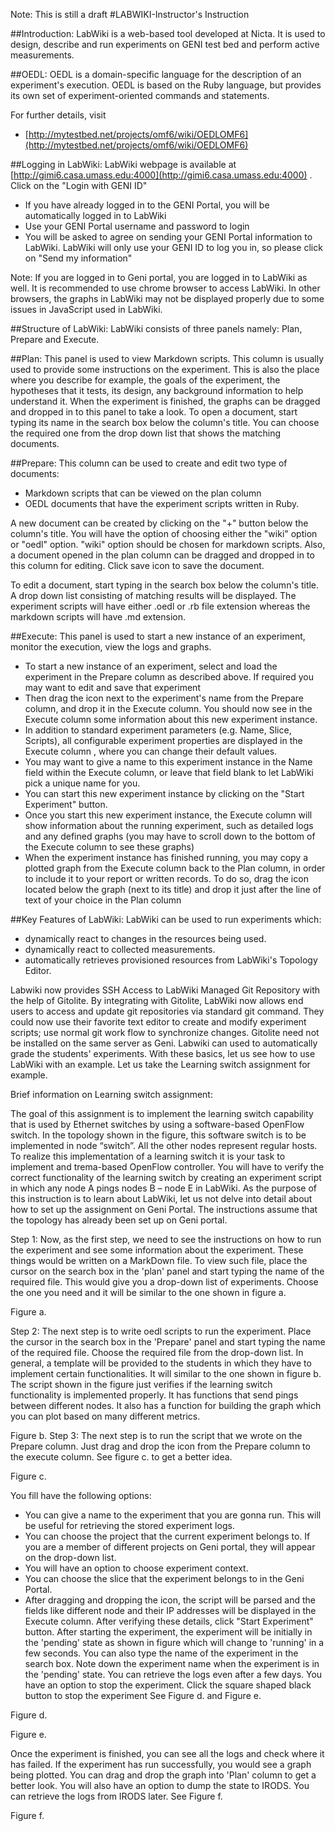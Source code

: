 Note: This is still a draft
#LABWIKI-Instructor's Instruction 

##Introduction:
LabWiki is a web-based tool developed at Nicta. It is used to design, describe and run experiments on GENI test bed and perform active measurements. 

##OEDL:
OEDL is a domain-specific language for the description of an experiment's execution. OEDL is based on the Ruby language, but provides its own set of experiment-oriented commands and statements.

For further details, visit
*	[http://mytestbed.net/projects/omf6/wiki/OEDLOMF6](http://mytestbed.net/projects/omf6/wiki/OEDLOMF6)

##Logging in LabWiki:
LabWiki webpage is available at [http://gimi6.casa.umass.edu:4000](http://gimi6.casa.umass.edu:4000) . Click on the "Login with GENI ID"
*	If you have already logged in to the GENI Portal, you will be automatically logged in to LabWiki
*	Use your GENI Portal username and password to login
*	You will be asked to agree on sending your GENI Portal information to LabWiki. LabWiki will only use your GENI ID to log you in, so please click on "Send my information"

Note:
If you are logged in to Geni portal, you are logged in to LabWiki as well. It is recommended to use chrome browser to access LabWiki. In other browsers, the graphs in LabWiki may not be displayed properly due to some issues in JavaScript used in LabWiki.

##Structure of LabWiki:
LabWiki consists of three panels namely: Plan, Prepare and Execute. 

##Plan:
This panel is used to view Markdown scripts. This column is usually used to provide some instructions on the experiment. This is also the place where you describe for example, the goals of the experiment, the hypotheses that it tests,  its design, any background information to help understand it. When the experiment is finished, the graphs can be dragged and dropped in to this panel to take a look. To open a document, start typing its name in the search box below the column's title. You can choose the required one from the drop down list that shows the matching documents.

##Prepare:
This column can be used to create and edit two type of documents: 
*	Markdown scripts that can be viewed on the plan column
*	OEDL  documents that have the experiment scripts written in Ruby.


A new document can be created by clicking on the "+" button below the column's title. You will have the option of choosing either the "wiki" option or "oedl" option. "wiki" option should be chosen for markdown scripts. Also, a document opened in the plan column can be dragged and dropped in to this column for editing. Click save icon to save the document.

To edit a document, start typing in the search box below the column's title. A drop down list consisting of matching results will be displayed. The experiment scripts will have either .oedl or .rb file extension whereas the markdown scripts will have .md extension.

##Execute:
This panel is used to start a new instance of an experiment, monitor the execution, view the logs and graphs. 
*	To start a new instance of an experiment, select and load the experiment in the Prepare column as described above. If required you may want to edit and save that experiment
*	Then drag the icon   next to the experiment's name from the Prepare column, and drop it in the Execute column. You should now see in the Execute column some information about this new experiment instance.
*	In addition to standard experiment parameters (e.g. Name, Slice, Scripts), all configurable experiment properties are displayed in the Execute column , where you can change their default values.
*	You may want to give a name to this experiment instance in the Name field within the Execute column, or leave that field blank to let LabWiki pick a unique name for you.
*	You can start this new experiment instance by clicking on the "Start Experiment" button.
*	Once you start this new experiment instance, the Execute column will show information about the running experiment, such as detailed logs and any defined graphs (you may have to scroll down to the bottom of the Execute column to see these graphs)
*	When the experiment instance has finished running, you may copy a plotted graph from the Execute column back to the Plan column, in order to include it to your report or written records. To do so, drag the icon   located below the graph (next to its title) and drop it just after the line of text of your choice in the Plan column

##Key Features of LabWiki:
LabWiki can be used to run experiments which:
*	dynamically react to changes in the resources being used.
*	dynamically react to collected measurements.
*	automatically retrieves provisioned resources from LabWiki's Topology Editor.

Labwiki now provides SSH Access to LabWiki Managed Git Repository with the help of Gitolite. By integrating with Gitolite, LabWiki now allows end users to access and update git repositories via standard git command. They could now use their favorite text editor to create and modify experiment scripts; use normal git work flow to synchronize changes. Gitolite need not be installed on the same server as Geni.
Labwiki can used to automatically grade the students' experiments. 
With these basics, let us see how to use LabWiki with an example. 
Let us take the Learning switch assignment for example. 

Brief information on Learning switch assignment:

The goal of this assignment is to implement the learning switch capability that is used by Ethernet switches by using a software-based OpenFlow switch. In the topology shown in the figure, this software switch is to be implemented in node “switch”. All the other nodes represent regular hosts. To realize this implementation of a learning switch it is your task to implement and trema-based OpenFlow controller. You will have to verify the correct functionality of the learning switch by creating an experiment script in which any node A pings nodes B – node E in LabWiki.
As the purpose of this instruction is to learn about LabWiki, let us not delve into detail about how to set up the assignment on Geni Portal. The instructions assume that the topology has already been set up on Geni portal. 

Step 1:
Now, as the first step, we need to see the instructions on how to run the experiment and see some information about the experiment. These things would be written on a MarkDown file. To view such file, place the cursor on the search box in the 'plan' panel and start typing the name of the required file. This would give you a drop-down list of experiments. Choose the one you need and it will be similar to the one shown in figure a. 
 
Figure a.

Step 2:
The next step is to write oedl scripts to run the experiment. Place the cursor in the search box in the 'Prepare' panel and start typing the name of the required file. Choose the required file from the drop-down list. In general, a template will be provided to the students in which they have to implement certain functionalities. It will similar to the one shown in figure b. The script shown in the figure just verifies if the learning switch functionality is implemented properly. It has functions that send pings between different nodes. It also has a function for building the graph which you can plot based on many different metrics.
   
Figure b.
Step 3:
The next step is to run the script that we wrote on the Prepare column. Just drag and drop the    icon from the Prepare column to the execute column. See figure c. to get a better idea.  

Figure c.

You fill have the following options: 
* You can give a name to the experiment that you are gonna run. This will be useful for retrieving the stored experiment logs.
* You can choose the project that the current experiment belongs to. If you are a member of different projects on Geni portal, they will appear on the drop-down list.
* You will have an option to choose experiment context.
* You can choose the slice that the experiment belongs to in the Geni Portal.
* After dragging and dropping the icon, the script will be parsed and the fields like different node and their IP addresses will be displayed in the Execute column. After verifying these details, click "Start Experiment" button.
After starting the experiment, the experiment will be initially in the 'pending' state as shown in figure which will change to 'running' in a few seconds. You can also type the name of the experiment in the search box. Note down the experiment name when the experiment is in the 'pending' state. You can retrieve the logs even after a few days. You have an option to stop the experiment. Click the square shaped black button to stop the experiment See Figure d. and Figure e. 
 
Figure d.
 
 
Figure e.


Once the experiment is finished, you can see all the logs and check where it has failed. If the experiment has run successfully, you would see a graph being plotted. You can drag and drop the graph into 'Plan' column to get a better look. You will also have an option to dump the state to IRODS. You can retrieve the logs from IRODS later. See Figure f.
 
Figure f.
